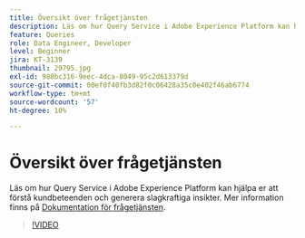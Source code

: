 ```yaml
---
title: Översikt över frågetjänsten
description: Läs om hur Query Service i Adobe Experience Platform kan hjälpa er att förstå kundbeteenden och generera slagkraftiga insikter.
feature: Queries
role: Data Engineer, Developer
level: Beginner
jira: KT-3139
thumbnail: 29795.jpg
exl-id: 988bc316-9eec-4dca-8049-95c2d613379d
source-git-commit: 00ef0f40fb3d82f0c06428a35c0e402f46ab6774
workflow-type: tm+mt
source-wordcount: '57'
ht-degree: 10%

---
```


# Översikt över frågetjänsten

Läs om hur Query Service i Adobe Experience Platform kan hjälpa er att förstå kundbeteenden och generera slagkraftiga insikter. Mer information finns på [Dokumentation för frågetjänsten](https://experienceleague.adobe.com/docs/experience-platform/query/home.html?lang=sv).

>[!VIDEO](https://video.tv.adobe.com/v/29795?learn=on)
